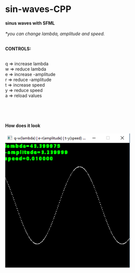 # sin-waves-CPP
<b>sinus waves with SFML</b><br /><br />
<i>*you can change lambda, amplitude and speed.</i><br /><br />

<b>CONTROLS:</b><br /><br />

q => increase lambda<br />
w => reduce lambda<br />
e => increase -amplitude<br />
r => reduce -amplitude<br />
t => increase speed<br />
y => reduce speed<br />
a => reload values<br />

<br />
<br />
<br />

<b>How does it look</b><br /><br />
![Screenshot](sinwave.png)
